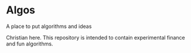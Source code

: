 # Algos
A place to put algorithms and ideas

Christian here. This repository is intended to contain experimental finance and fun algorithms.
